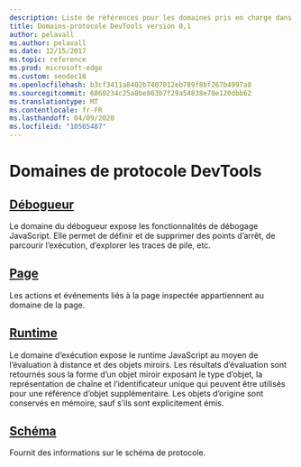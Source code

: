 ```yaml
---
description: Liste de références pour les domaines pris en charge dans la version 0,1 du protocole Microsoft Edge DevTools.
title: Domains-protocole DevTools version 0,1
author: pelavall
ms.author: pelavall
ms.date: 12/15/2017
ms.topic: reference
ms.prod: microsoft-edge
ms.custom: seodec18
ms.openlocfilehash: b3cf3411a8402b7407012eb789f8bf267b4997a8
ms.sourcegitcommit: 6860234c25a8be863b7f29a54838e78e120dbb62
ms.translationtype: MT
ms.contentlocale: fr-FR
ms.lasthandoff: 04/09/2020
ms.locfileid: "10565487"
---
```

# Domaines de protocole DevTools
## [Débogueur](debugger.md)
Le domaine du débogueur expose les fonctionnalités de débogage JavaScript. Elle permet de définir et de supprimer des points d’arrêt, de parcourir l’exécution, d’explorer les traces de pile, etc.
## [Page](page.md)
Les actions et événements liés à la page inspectée appartiennent au domaine de la page.
## [Runtime](runtime.md)
Le domaine d’exécution expose le runtime JavaScript au moyen de l’évaluation à distance et des objets miroirs. Les résultats d’évaluation sont retournés sous la forme d’un objet miroir exposant le type d’objet, la représentation de chaîne et l’identificateur unique qui peuvent être utilisés pour une référence d’objet supplémentaire. Les objets d’origine sont conservés en mémoire, sauf s’ils sont explicitement émis.
## [Schéma](schema.md)
Fournit des informations sur le schéma de protocole.